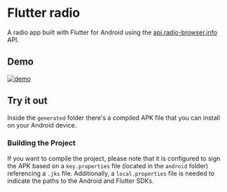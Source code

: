 # Flutter radio

A radio app built with Flutter for Android using the [api.radio-browser.info](https://api.radio-browser.info) API.

## Demo

[![demo](https://img.youtube.com/vi/5RYDDuUndQE/0.jpg)](https://youtube.com/shorts/5RYDDuUndQE)

## Try it out

Inside the `generated` folder there's a compiled APK file that you can install on your Android device.

### Building the Project

If you want to compile the project, please note that it is configured to sign the APK based on a `key.properties` file (located in the `android` folder) referencing a `.jks` file. Additionally, a `local.properties` file is needed to indicate the paths to the Android and Flutter SDKs.